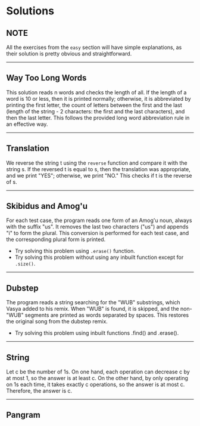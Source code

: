 # Solutions


## NOTE
All the exercises from the `easy` section will have simple explanations, as their solution is pretty obvious and straightforward.

---

## Way Too Long Words
This solution reads n words and checks the length of all. If the length of a word is 10 or less, then it is printed normally; otherwise, it is abbreviated by printing the first letter, the count of letters between the first and the last (length of the string - 2 characters: the first and the last characters), and then the last letter. This follows the provided long word abbreviation rule in an effective way.

---

## Translation
We reverse the string t using the `reverse` function and compare it with the string s. If the reversed t is equal to s, then the translation was appropriate, and we print "YES"; otherwise, we print "NO." This checks if t is the reverse of s.

---

## Skibidus and Amog'u
For each test case, the program reads one form of an Amog'u noun, always with the suffix "us". It removes the last two characters ("us") and appends "i" to form the plural. This conversion is performed for each test case, and the corresponding plural form is printed.
- Try solving this problem using `.erase()` function.
- Try solving this problem without using any inbuilt function except for `.size()`.

---

## Dubstep
The program reads a string searching for the "WUB" substrings, which Vasya added to his remix. When "WUB" is found, it is skipped, and the non-"WUB" segments are printed as words separated by spaces. This restores the original song from the dubstep remix.
- Try solving this problem using inbuilt functions .find() and .erase().

---

## String
Let c be the number of 1s. On one hand, each operation can decrease c by at most 1, so the answer is at least c. On the other hand, by only operating on 1s each time, it takes exactly c operations, so the answer is at most c. Therefore, the answer is c.

---

## Pangram

